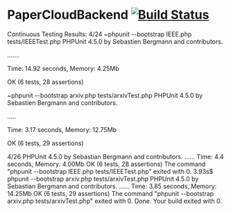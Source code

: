 # PaperCloudBackend [![Build Status](https://travis-ci.org/C-Lyrics/PaperCloud.svg?branch=master)](https://travis-ci.org/C-Lyrics/PaperCloud)

Continuous Testing Results:
4/24
~phpunit --bootstrap IEEE.php tests/IEEETest.php
PHPUnit 4.5.0 by Sebastien Bergmann and contributors.

.......

Time: 14.92 seconds, Memory: 4.25Mb

OK (6 tests, 28 assertions)

~phpunit --bootstrap arxiv.php tests/arxivTest.php
PHPUnit 4.5.0 by Sebastien Bergmann and contributors.

.....

Time: 3.17 seconds, Memory: 12.75Mb

OK (6 tests, 29 assertions)

4/26
PHPUnit 4.5.0 by Sebastian Bergmann and contributors.
......
Time: 4.4 seconds, Memory: 4.00Mb
OK (6 tests, 28 assertions)
The command "phpunit --bootstrap IEEE.php tests/IEEETest.php" exited with 0.
3.93s$ phpunit --bootstrap arxiv.php tests/arxivTest.php
PHPUnit 4.5.0 by Sebastian Bergmann and contributors.
......
Time: 3.85 seconds, Memory: 14.25Mb
OK (6 tests, 29 assertions)
The command "phpunit --bootstrap arxiv.php tests/arxivTest.php" exited with 0.
Done. Your build exited with 0.
